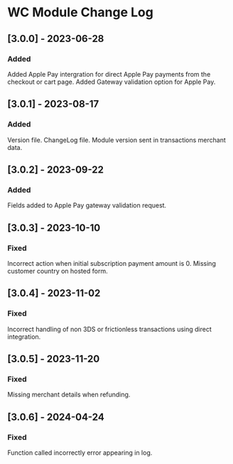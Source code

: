# WC Module Change Log

## [3.0.0] - 2023-06-28

### Added

Added Apple Pay intergration for direct Apple Pay payments from the checkout or cart page.
Added Gateway validation option for Apple Pay.

## [3.0.1] - 2023-08-17

### Added

Version file.
ChangeLog file.
Module version sent in transactions merchant data.

## [3.0.2] - 2023-09-22

### Added

Fields added to Apple Pay gateway validation request.

## [3.0.3] - 2023-10-10

### Fixed

Incorrect action when initial subscription payment amount is 0.
Missing customer country on hosted form.

## [3.0.4] - 2023-11-02

### Fixed

Incorrect handling of non 3DS or frictionless transactions 
using direct integration.

## [3.0.5] - 2023-11-20

### Fixed

Missing merchant details when refunding.

## [3.0.6] - 2024-04-24

### Fixed

Function called incorrectly error appearing in log.
